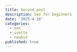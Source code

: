 ```yaml
---
title: Second post
description: Seo for beginners
date: '2025-4-16'
categories:
  - seo
  - svelte
  - newbie
published: true
---
```

